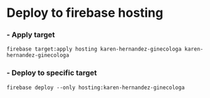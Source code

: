 # Deploy to firebase hosting

### - Apply target

`firebase target:apply hosting karen-hernandez-ginecologa karen-hernandez-ginecologa`

### - Deploy to specific target

`firebase deploy --only hosting:karen-hernandez-ginecologa`
